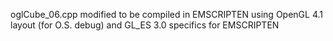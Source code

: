 oglCube_06.cpp modified to be compiled in EMSCRIPTEN using OpenGL 4.1 layout (for O.S. debug) and GL_ES 3.0 specifics for EMSCRIPTEN


